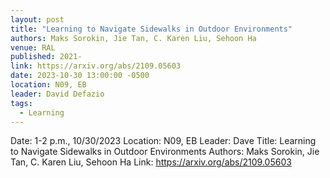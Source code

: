 ```yaml
---
layout: post
title: "Learning to Navigate Sidewalks in Outdoor Environments"
authors: Maks Sorokin, Jie Tan, C. Karen Liu, Sehoon Ha
venue: RAL
published: 2021-
link: https://arxiv.org/abs/2109.05603
date: 2023-10-30 13:00:00 -0500
location: N09, EB
leader: David Defazio
tags:
  - Learning
---
```


Date: 1-2 p.m., 10/30/2023
Location: N09, EB
Leader: Dave
Title: Learning to Navigate Sidewalks in Outdoor Environments
Authors: Maks Sorokin, Jie Tan, C. Karen Liu, Sehoon Ha
Link: https://arxiv.org/abs/2109.05603